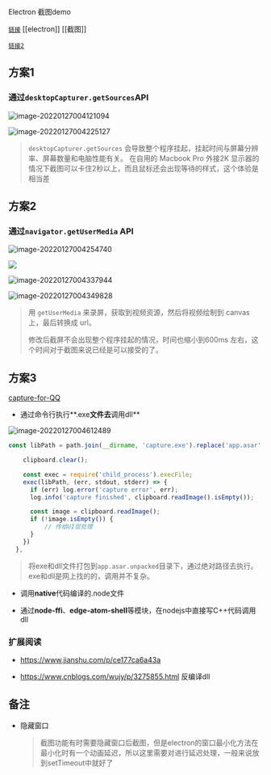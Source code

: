 Electron 截图demo

[`链接`](https://www.codercto.com/a/34054.html) [[electron]] [[截图]]

[`链接2`](https://www.jianshu.com/p/4c04003bdd08)



## 方案1

### 通过`desktopCapturer.getSources`API

![image-20220127004121094](https://gitee.com/capsion/markdown-image/raw/master/image/202201270041151.png)

![image-20220127004225127](https://gitee.com/capsion/markdown-image/raw/master/image/202201270042183.png)

> `desktopCapturer.getSources` 会导致整个程序挂起，挂起时间与屏幕分辨率、屏幕数量和电脑性能有关。 在自用的 Macbook Pro 外接2K 显示器的情况下截图可以卡住2秒以上，而且鼠标还会出现等待的样式，这个体验是相当差



## 方案2

### 通过`navigator.getUserMedia` API

![image-20220127004254740](https://gitee.com/capsion/markdown-image/raw/master/image/202201270042768.png)

![](https://gitee.com/capsion/markdown-image/raw/master/image/202201270043269.png)

![image-20220127004337944](https://gitee.com/capsion/markdown-image/raw/master/image/202201270043983.png)

![image-20220127004349828](https://gitee.com/capsion/markdown-image/raw/master/image/202201270043859.png)

> 用 `getUserMedia` 来录屏，获取到视频资源，然后将视频绘制到 canvas 上，最后转换成 url。
>
> 修改后截屏不会出现整个程序挂起的情况，时间也缩小到600ms 左右，这个时间对于截图来说已经是可以接受的了。



## 方案3

[capture-for-QQ](https://github.com/szz19960815/capture-for-QQ)

- 通过命令行执行**.exe**文件去**调用dll**

![image-20220127004612489](https://gitee.com/capsion/markdown-image/raw/master/image/202201270046524.png)

```javascript
const libPath = path.join(__dirname, 'capture.exe').replace('app.asar', 'app.asar.unpacked');

    clipboard.clear();

    const exec = require('child_process').execFile;
    exec(libPath, (err, stdout, stderr) => {
      if (err) log.error('capture error', err);
      log.info('capture finished', clipboard.readImage().isEmpty());

      const image = clipboard.readImage();
      if (!image.isEmpty()) {
          // 传给UI层处理
      }
    })
  },
```

> 将exe和dll文件打包到`app.asar.unpacked`目录下，通过绝对路径去执行。exe和dll是网上找的的，调用并不复杂。

- 调用**native**代码编译的.node文件

- 通过**node-ffi**、**edge-atom-shell**等模块，在nodejs中直接写C++代码调用dll

  

### 扩展阅读

- https://www.jianshu.com/p/ce177ca6a43a

- https://www.cnblogs.com/wujy/p/3275855.html 反编译dll

## 备注

- 隐藏窗口

  > 截图功能有时需要隐藏窗口后截图，但是electron的窗口最小化方法在最小化时有一个动画延迟，所以这里需要对进行延迟处理，一般来说放到setTimeout中就好了

